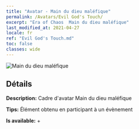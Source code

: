 ```yaml
---
title: "Avatar - Main du dieu maléfique"
permalink: /Avatars/Evil God's Touch/
excerpt: "Era of Chaos  Main du dieu maléfique"
last_modified_at: 2021-04-27
locale: fr
ref: "Evil God's Touch.md"
toc: false
classes: wide
---
```

 ![Main du dieu maléfique](/images/a/avatarFrame_88.png)

## Détails

 **Description:** Cadre d'avatar Main du dieu maléfique 

 **Tips:** Élément obtenu en participant à un évènement 

 **Is available:**  + 

